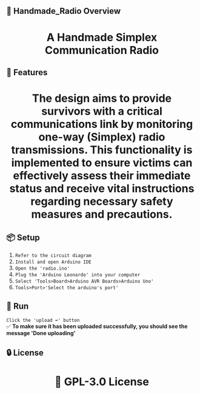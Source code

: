 <!-- Proje-Resmi -->

## 👀 Handmade_Radio Overview  
<h1 align="center">A Handmade Simplex Communication Radio</h1>  


## 🚀 Features  
<h1 align="center">The design aims to provide survivors with a critical communications link by monitoring one-way (Simplex) radio transmissions. This functionality is implemented to ensure victims can effectively assess their immediate status and receive vital instructions regarding necessary safety measures and precautions.</h1>  


## 📦 Setup 
1. `Refer to the circuit diagram`  
2. `Install and open Arduino IDE`  
3. `Open the 'radio.ino'`  
4. `Plug the 'Arduino Leonardo' into your computer`  
5. `Select 'Tools>Board>Arduino AVR Boards>Arduino Uno'`
6. `Tools>Port>'Select the arduino's port'`


## 🎉 Run  
`Click the 'upload ➡️' button`  
✅ **To make sure it has been uploaded successfully, you should see the message 'Done uploading'**  


## 🔒 License  
<h1 align="center">📜 GPL-3.0 License</h1>  
